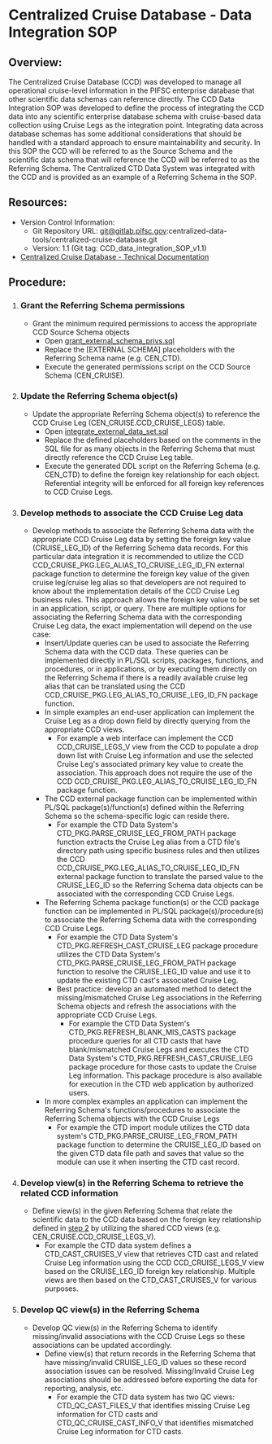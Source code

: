 # Centralized Cruise Database - Data Integration SOP

## Overview:
The Centralized Cruise Database (CCD) was developed to manage all operational cruise-level information in the PIFSC enterprise database that other scientific data schemas can reference directly. The CCD Data Integration SOP was developed to define the process of integrating the CCD data into any scientific enterprise database schema with cruise-based data collection using Cruise Legs as the integration point. Integrating data across database schemas has some additional considerations that should be handled with a standard approach to ensure maintainability and security. In this SOP the CCD will be referred to as the Source Schema and the scientific data schema that will reference the CCD will be referred to as the Referring Schema. The Centralized CTD Data System was integrated with the CCD and is provided as an example of a Referring Schema in the SOP.

## Resources:
-   Version Control Information:
    -   Git Repository URL: git@gitlab.pifsc.gov:centralized-data-tools/centralized-cruise-database.git
    -   Version: 1.1 (Git tag: CCD_data_integration_SOP_v1.1)
-   [Centralized Cruise Database - Technical Documentation](./Centralized%20Cruise%20Database%20-%20Technical%20Documentation.md)

## Procedure:
1.  ### Grant the Referring Schema permissions
    -   Grant the minimum required permissions to access the appropriate CCD Source Schema objects
        -   Open [grant_external_schema_privs.sql](../SQL/queries/grant_external_schema_privs.sql)
        -   Replace the [EXTERNAL SCHEMA] placeholders with the Referring Schema name (e.g. CEN_CTD).
        -   Execute the generated permissions script on the CCD Source Schema (CEN_CRUISE).
2.  ### Update the Referring Schema object(s)
    -   Update the appropriate Referring Schema object(s) to reference the CCD Cruise Leg (CEN_CRUISE.CCD_CRUISE_LEGS) table.
        -   Open [integrate_external_data_set.sql](../SQL/queries/integrate_external_data_set.sql)
        -   Replace the defined placeholders based on the comments in the SQL file for as many objects in the Referring Schema that must directly reference the CCD Cruise Leg table.
        -   Execute the generated DDL script on the Referring Schema (e.g. CEN_CTD) to define the foreign key relationship for each object. Referential integrity will be enforced for all foreign key references to CCD Cruise Legs.
3.  ### Develop methods to associate the CCD Cruise Leg data
    -   Develop methods to associate the Referring Schema data with the appropriate CCD Cruise Leg data by setting the foreign key value (CRUISE_LEG_ID) of the Referring Schema data records. For this particular data integration it is recommended to utilize the CCD CCD_CRUISE_PKG.LEG_ALIAS_TO_CRUISE_LEG_ID_FN external package function to determine the foreign key value of the given cruise leg/cruise leg alias so that developers are not required to know about the implementation details of the CCD Cruise Leg business rules. This approach allows the foreign key value to be set in an application, script, or query. There are multiple options for associating the Referring Schema data with the corresponding Cruise Leg data, the exact implementation will depend on the use case:
        -   Insert/Update queries can be used to associate the Referring Schema data with the CCD data. These queries can be implemented directly in PL/SQL scripts, packages, functions, and procedures, or in applications, or by executing them directly on the Referring Schema if there is a readily available cruise leg alias that can be translated using the CCD CCD_CRUISE_PKG.LEG_ALIAS_TO_CRUISE_LEG_ID_FN package function.
        -   In simple examples an end-user application can implement the Cruise Leg as a drop down field by directly querying from the appropriate CCD views.
            -   For example a web interface can implement the CCD CCD_CRUISE_LEGS_V view from the CCD to populate a drop down list with Cruise Leg information and use the selected Cruise Leg's associated primary key value to create the association. This approach does not require the use of the CCD CCD_CRUISE_PKG.LEG_ALIAS_TO_CRUISE_LEG_ID_FN package function.
        -   The CCD external package function can be implemented within PL/SQL package(s)/function(s) defined within the Referring Schema so the schema-specific logic can reside there.
            -   For example the CTD Data System's CTD_PKG.PARSE_CRUISE_LEG_FROM_PATH package function extracts the Cruise Leg alias from a CTD file's directory path using specific business rules and then utilizes the CCD CCD_CRUISE_PKG.LEG_ALIAS_TO_CRUISE_LEG_ID_FN external package function to translate the parsed value to the CRUISE_LEG_ID so the Referring Schema data objects can be associated with the corresponding CCD Cruise Legs.
        -   The Referring Schema package function(s) or the CCD package function can be implemented in PL/SQL package(s)/procedure(s) to associate the Referring Schema data with the corresponding CCD Cruise Legs.
            -   For example the CTD Data System's CTD_PKG.REFRESH_CAST_CRUISE_LEG package procedure utilizes the CTD Data System's CTD_PKG.PARSE_CRUISE_LEG_FROM_PATH package function to resolve the CRUISE_LEG_ID value and use it to update the existing CTD cast's associated Cruise Leg.
            -   Best practice: develop an automated method to detect the missing/mismatched Cruise Leg associations in the Referring Schema objects and refresh the associations with the appropriate CCD Cruise Legs.
                -   For example the CTD Data System's CTD_PKG.REFRESH_BLANK_MIS_CASTS package procedure queries for all CTD casts that have blank/mismatched Cruise Legs and executes the CTD Data System's CTD_PKG.REFRESH_CAST_CRUISE_LEG package procedure for those casts to update the Cruise Leg information. This package procedure is also available for execution in the CTD web application by authorized users.
        -   In more complex examples an application can implement the Referring Schema's functions/procedures to associate the Referring Schema objects with the CCD Cruise Legs
            -   For example the CTD import module utilizes the CTD data system's CTD_PKG.PARSE_CRUISE_LEG_FROM_PATH package function to determine the CRUISE_LEG_ID based on the given CTD data file path and saves that value so the module can use it when inserting the CTD cast record.
4.  ### Develop view(s) in the Referring Schema to retrieve the related CCD information
    -   Define view(s) in the given Referring Schema that relate the scientific data to the CCD data based on the foreign key relationship defined in [step 2](#update-the-referring-schema-objects) by utilizing the shared CCD views (e.g. CEN_CRUISE.CCD_CRUISE_LEGS_V).
        -   For example the CTD data system defines a CTD_CAST_CRUISES_V view that retrieves CTD cast and related Cruise Leg information using the CCD CCD_CRUISE_LEGS_V view based on the CRUISE_LEG_ID foreign key relationship. Multiple views are then based on the CTD_CAST_CRUISES_V for various purposes.
5.  ### Develop QC view(s) in the Referring Schema
    -   Develop QC view(s) in the Referring Schema to identify missing/invalid associations with the CCD Cruise Legs so these associations can be updated accordingly.
        -   Define view(s) that return records in the Referring Schema that have missing/invalid CRUISE_LEG_ID values so these record association issues can be resolved. Missing/Invalid Cruise Leg associations should be addressed before exporting the data for reporting, analysis, etc.
            -   For example the CTD data system has two QC views: CTD_QC_CAST_FILES_V that identifies missing Cruise Leg information for CTD casts and CTD_QC_CRUISE_CAST_INFO_V that identifies mismatched Cruise Leg information for CTD casts.
